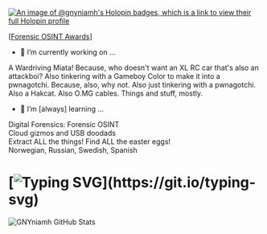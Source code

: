 [![An image of @gnyniamh's Holopin badges, which is a link to view their full Holopin profile](https://holopin.me/gnyniamh)](https://holopin.io/@gnyniamh)


[[Forensic OSINT Awards](https://ca.badgr.com/public/collections/61b5f56b54d54e7aba95cb1b97f934e6)]

- 🔭 I’m currently working on ...

A Wardriving Miata!  Because, who doesn't want an XL RC car that's also an attackboi?
Also tinkering with a Gameboy Color to make it into a pwnagotchi.  Because, also, why not.
Also just tinkering with a pwnagotchi. 
Also a Hakcat. 
Also O.MG cables. 
Things and stuff, mostly. 

- 🌱 I’m [always] learning ...

Digital Forensics: Forensic OSINT  
Cloud gizmos and USB doodads  
Extract ALL the things!  Find ALL the easter eggs!  
Norwegian, Russian, Swedish, Spanish



# [![Typing SVG](https://readme-typing-svg.demolab.com?font=Fira+Code&pause=1000&width=435&lines=Message+Incoming...;Loading+Doodads...;Thingies+Loaded!)](https://git.io/typing-svg)

![GNYniamh GitHub Stats](https://github-readme-stats.vercel.app/api?username=morg0n&show_icons=true&theme=dark)

<!--
**morg0n/morg0n** is a ✨ _special_ ✨ repository because its `README.md` (this file) appears on your GitHub profile.

Here are some ideas to get you started:

- 🔭 I’m currently working on ...
- 🌱 I’m currently learning ...
- 👯 I’m looking to collaborate on ...
- 🤔 I’m looking for help with ...
- 💬 Ask me about ...
- 📫 How to reach me: ...
- 😄 Pronouns: ...
- ⚡ Fun fact: ...
-->
